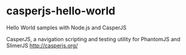 # casperjs-hello-world
Hello World samples with Node.js and CasperJS

CasperJS, a navigation scripting and testing utility for PhantomJS and SlimerJS
http://casperjs.org/

